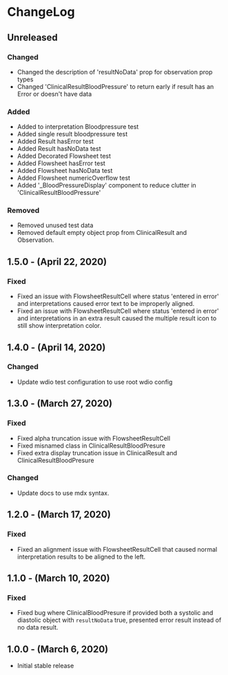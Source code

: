 ChangeLog
=========

Unreleased
----------
### Changed
* Changed the description of 'resultNoData' prop for observation prop types
* Changed 'ClinicalResultBloodPressure' to return early if result has an Error or doesn't have data

### Added
* Added to interpretation Bloodpressure test
* Added single result bloodpressure test
* Added Result hasError test
* Added Result hasNoData test
* Added Decorated Flowsheet test
* Added Flowsheet hasError test
* Added Flowsheet hasNoData test
* Added Flowsheet numericOverflow test
* Added '\_BloodPressureDisplay' component to reduce clutter in 'ClinicalResultBloodPressure'

### Removed
* Removed unused test data
* Removed default empty object prop from ClinicalResult and Observation.

1.5.0 - (April 22, 2020)
----------
### Fixed
* Fixed an issue with FlowsheetResultCell where status 'entered in error' and interpretations caused error text to be improperly aligned.
* Fixed an issue with FlowsheetResultCell where status 'entered in error' and interpretations in an extra result caused the multiple result icon to still show interpretation color.

1.4.0 - (April 14, 2020)
----------
### Changed
* Update wdio test configuration to use root wdio config

1.3.0 - (March 27, 2020)
----------
### Fixed
* Fixed alpha truncation issue with FlowsheetResultCell
* Fixed misnamed class in ClinicalResultBloodPresure
* Fixed extra display truncation issue in ClinicalResult and ClinicalResultBloodPresure

### Changed
* Update docs to use mdx syntax.

1.2.0 - (March 17, 2020)
----------
### Fixed
* Fixed an alignment issue with FlowsheetResultCell that caused normal interpretation results to be aligned to the left.

1.1.0 - (March 10, 2020)
----------
### Fixed
* Fixed bug where ClinicalBloodPresure if provided both a systolic and diastolic object with `resultNoData` true, presented error result instead of no data result.

1.0.0 - (March 6, 2020)
----------
* Initial stable release

